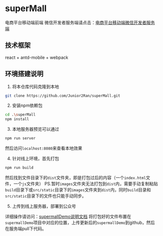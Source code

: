 # superMall
电商平台移动端前端
微信开发者服务端请点击：[电商平台移动端微信开发者服务端](https://github.com/Junior2Ran/supermallDemo)

## 技术框架
react + antd-mobile + webpack

## 环境搭建说明
1. 将本仓库代码克隆到本地
```bash
git clone https://github.com/Junior2Ran/superMall.git
```

2. 安装npm依赖包
```bash
cd .\superMall
npm install
```

3. 本地服务器预览可以通过
```bash
npm run server
```
然后访问`localhost:8080`来查看本地效果

4. 针对线上环境，首先打包
```bash
npm run build
```
然后找到文件目录下的`dist`文件夹，即是打包过后的内容（一个`index.html`文件，一个`js`文件夹）
PS.暂时`images`文件夹无法打包到`dist`内，需要手动复制粘贴`build`目录下或`src/static`目录下的`images`文件夹到`dist`内，同时`build`目录和`src/static`目录下的文件也只能手动同步。

5. 上传到线上服务器，部署到公众号

详细操作请访问：[supermallDemo说明文档](https://github.com/Junior2Ran/supermallDemo/blob/master/README.md)
将打包好的文件布置在`supermallDemo`项目中对应的位置，上传更新后的`supermallDemo`到github，然后在服务端pull下代码。
